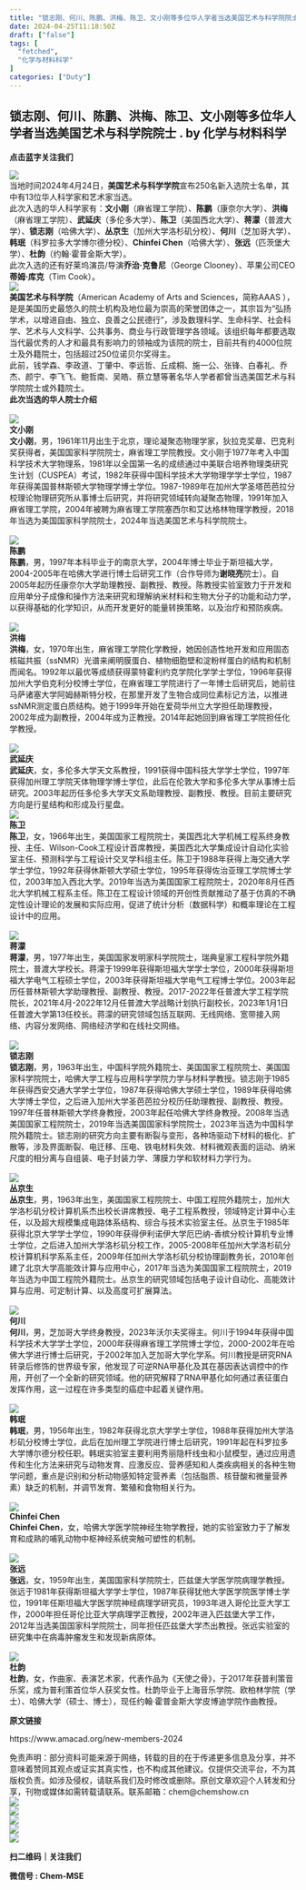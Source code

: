 ```yaml
---
title: "锁志刚、何川、陈鹏、洪梅、陈卫、文小刚等多位华人学者当选美国艺术与科学院院士 ."
date: 2024-04-25T11:18:50Z
draft: ["false"]
tags: [
  "fetched",
  "化学与材料科学"
]
categories: ["Duty"]
---
```

锁志刚、何川、陈鹏、洪梅、陈卫、文小刚等多位华人学者当选美国艺术与科学院院士 . by 化学与材料科学
------
<div><section><section><section><section powered-by="xiumi.us"><section powered-by="xiumi.us"><section><p><span><strong>点击蓝字关注我们</strong></span></p></section></section></section></section></section><section powered-by="xiumi.us"><section><mp-common-profile data-pluginname="mpprofile" data-id="MzA5NjUyNjc5Ng==" data-headimg="http://mmbiz.qpic.cn/mmbiz_png/NiatecAxSOQrV9jvCX4ThhDlmdFxsVm86HmicsMdDrTCemCiaDibEblibTFUPjYTexFHBicSemChMgI8xezH5Mibp9I8Q/0?wx_fmt=png" data-nickname="高分子科技" data-alias="Polymer-China" data-signature="高分子科技®协同全球高分子产业门户及创新平台 “ 中国聚合物网 www.polymer.cn ” ，实时报道高分子科学前沿动态，关注和分享新材料、新工艺、新技术、新设备等一线科技创新设计、解决方案，促进产学研及市场一体化合作的共同发展。" data-from="0" data-is_biz_ban="0"></mp-common-profile></section><section><img data-galleryid="" data-imgfileid="100130286" data-ratio="0.44814814814814813" data-s="300,640" data-src="https://mmbiz.qpic.cn/mmbiz_jpg/Nv0GUS1tMc5gjXsKvibnoEztHwcko5Uj5ZtXYwqOuxUT0ufR8ibxdFKWf4wtpIb8GVZltViadNNjegHOsEWK2oicWA/640?wx_fmt=jpeg&amp;from=appmsg" data-type="jpeg" data-w="1080" src="https://mmbiz.qpic.cn/mmbiz_jpg/Nv0GUS1tMc5gjXsKvibnoEztHwcko5Uj5ZtXYwqOuxUT0ufR8ibxdFKWf4wtpIb8GVZltViadNNjegHOsEWK2oicWA/640?wx_fmt=jpeg&amp;from=appmsg"></section><section><span>当地时间2024年4月24日，<strong>美国艺术与科学学院</strong>宣布250名新入选院士名单，其中有13位华人科学家和艺术家当选。</span></section><section><span><span>此次入选的华人科学家有：<strong>文小刚</strong><span>（麻省理工学院）</span>、<strong>陈鹏</strong><span>（康奈尔大学）</span>、<strong>洪梅</strong><span>（麻省理工学院）</span>、<strong>武延庆</strong></span><span>（多伦多大学）</span><span>、<strong>陈卫</strong></span><span>（美国西北大学）</span><span>、<strong>蒋濛</strong></span><span>（普渡大学）</span><span>、<strong>锁志刚</strong><span>（哈佛大学）</span>、</span><strong>丛京生</strong><span>（加州大学洛杉矶分校）</span><span>、<strong>何川</strong><span>（芝加哥大学）</span></span><span>、<strong>韩珉</strong><span>（科罗拉多大学博尔德分校）</span>、</span><strong><span>Chinfei Chen</span></strong><span>（哈佛大学）</span><span>、<strong><span>张远</span></strong><span><span>（</span>匹茨堡大学）</span>、<strong>杜韵</strong><span>（约翰·霍普金斯大学）</span>。</span></span></section><section><span>此次入选的还有好莱坞演员/导演<strong>乔治·克鲁尼</strong><span>（George Clooney）</span>、苹果公司CEO<strong>蒂姆·库克</strong><span>（Tim Cook）。</span></span></section><section><img data-galleryid="" data-imgfileid="100130287" data-ratio="0.47129629629629627" data-s="300,640" data-src="https://mmbiz.qpic.cn/mmbiz_jpg/Nv0GUS1tMc5gjXsKvibnoEztHwcko5Uj5FZ5CLCEKsl8m4WeFZDt8jqVmB22LibwiaUdgX0tmtIbWuvicpLnllNeibg/640?wx_fmt=other&amp;from=appmsg" data-type="jpeg" data-w="1080" src="https://mmbiz.qpic.cn/mmbiz_jpg/Nv0GUS1tMc5gjXsKvibnoEztHwcko5Uj5FZ5CLCEKsl8m4WeFZDt8jqVmB22LibwiaUdgX0tmtIbWuvicpLnllNeibg/640?wx_fmt=other&amp;from=appmsg"></section><section><span><span></span></span></section><section><span><strong><span>美国艺术与科学院</span></strong><span><span>（American Academy of Arts and Sciences，简称AAAS ）</span>，是是美国历史最悠久的院士机构及地位最为崇高的荣誉团体之一，其宗旨为“弘扬学术，以增进自由、独立、良善之公民德行”，涉及数理科学、生命科学、社会科学、艺术与人文科学、公共事务、商业与行政管理学各领域。</span><span>该组织每年都要选取当代最优秀的人才和最具有影响力的领袖成为该院的院士，目前共有约4000位院士及外籍院士，包括超过250位诺贝尔奖得主。</span></span></section><section><span>此前，钱学森、李政道、丁肇中、李远哲、丘成桐、施一公、张锋、白春礼、乔杰、颜宁、李飞飞、鲍哲南、吴皓、蔡立慧等著名华人学者都曾当选美国艺术与科学院院士或外籍院士。</span></section><section><span><strong>此次当选的华人院士介绍</strong></span></section><section><span><strong><br></strong></span></section><section><img data-imgfileid="100130277" data-ratio="1" data-s="300,640" data-src="https://mmbiz.qpic.cn/sz_mmbiz_png/HO0Z9pUcnJlmq6SguveownAGRvqhlXHMncobtOOshAY0RiaWGgZ3VIcMk8cq7TuVYVicic1ia18MpPRNxbOm8cPtSQ/640?wx_fmt=other&amp;from=appmsg&amp;tp=webp&amp;wxfrom=5&amp;wx_lazy=1&amp;wx_co=1" data-type="png" data-w="464" src="https://mmbiz.qpic.cn/sz_mmbiz_png/HO0Z9pUcnJlmq6SguveownAGRvqhlXHMncobtOOshAY0RiaWGgZ3VIcMk8cq7TuVYVicic1ia18MpPRNxbOm8cPtSQ/640?wx_fmt=other&amp;from=appmsg&amp;tp=webp&amp;wxfrom=5&amp;wx_lazy=1&amp;wx_co=1"></section><section><span><strong><span>文小刚</span></strong></span></section><section><span><strong><span>文小刚</span></strong><span>，男，1961年11月出生于北京，理论凝聚态物理学家，狄拉克奖章、巴克利奖获得者，美国国家科学院院士，麻省理工学院教授。</span><span>文小刚于1977年考入中国科学技术大学物理系，1981年以全国第一名的成绩通过中美联合培养物理类研究生计划</span><span>（CUSPEA）</span><span>考试，1982年获得中国科学技术大学物理学学士学位，1987年获得美国普林斯顿大学物理学博士学位。1987-1989年在加州大学圣塔芭芭拉分校理论物理研究所从事博士后研究，并将研究领域转向凝聚态物理，1991年加入麻省理工学院，2004年被聘为麻省理工学院塞西尔和艾达格林物理学教授，2018年当选为美国国家科学院院士，2024年当选美国艺术与科学院院士。</span></span></section><section><span><span><br></span></span></section><section><span><strong><span><img data-imgfileid="100130274" data-ratio="1" data-s="300,640" data-src="https://mmbiz.qpic.cn/sz_mmbiz_png/HO0Z9pUcnJlmq6SguveownAGRvqhlXHMh6lzf44iaMZtC55laSviaRAhlibHGfW3hL41pWbHb70QNVOU878zibojFA/640?wx_fmt=other&amp;from=appmsg&amp;tp=webp&amp;wxfrom=5&amp;wx_lazy=1&amp;wx_co=1" data-type="png" data-w="434" src="https://mmbiz.qpic.cn/sz_mmbiz_png/HO0Z9pUcnJlmq6SguveownAGRvqhlXHMh6lzf44iaMZtC55laSviaRAhlibHGfW3hL41pWbHb70QNVOU878zibojFA/640?wx_fmt=other&amp;from=appmsg&amp;tp=webp&amp;wxfrom=5&amp;wx_lazy=1&amp;wx_co=1"></span></strong></span></section><section><span><strong><span>陈鹏</span></strong></span></section><section><span><strong><span>陈鹏</span></strong><span>，男，1997年本科毕业于的南京大学，2004年博士毕业于斯坦福大学，2004-2005年在哈佛大学进行博士后研究工作<span>（合作导师为<strong>谢晓亮</strong>院士）</span>。自2005年起历任康奈尔大学助理教授、副教授、教授。陈教授实验室致力于开发和应用单分子成像和操作方法来研究和理解纳米材料和生物大分子的功能和动力学，以获得基础的化学知识，从而开发更好的能量转换策略，以及治疗和预防疾病。</span><br></span></section><section><span><br></span></section><section><span><img data-imgfileid="100130275" data-ratio="1" data-s="300,640" data-src="https://mmbiz.qpic.cn/sz_mmbiz_png/HO0Z9pUcnJlmq6SguveownAGRvqhlXHMqQmx2LTbSNeNhwHJzcn3lv1hMnsyKykozJ9ia9WJvbZnwCmrnFR69Tg/640?wx_fmt=other&amp;from=appmsg&amp;tp=webp&amp;wxfrom=5&amp;wx_lazy=1&amp;wx_co=1" data-type="png" data-w="491" src="https://mmbiz.qpic.cn/sz_mmbiz_png/HO0Z9pUcnJlmq6SguveownAGRvqhlXHMqQmx2LTbSNeNhwHJzcn3lv1hMnsyKykozJ9ia9WJvbZnwCmrnFR69Tg/640?wx_fmt=other&amp;from=appmsg&amp;tp=webp&amp;wxfrom=5&amp;wx_lazy=1&amp;wx_co=1"></span></section><section><span><strong><span>洪梅</span></strong></span></section><section><span><strong><span>洪梅</span></strong><span><span>，女，</span>1970年出生，麻省理工学院化学教授，她因创造性地开发和应用固态核磁共振<span>（ssNMR）</span>光谱来阐明膜蛋白、植物细胞壁和淀粉样蛋白的结构和机制而闻名。</span><span>1992年以最优等成绩获得蒙特霍利约克学院化学学士学位，1996年获得加州大学伯克利分校博士学位，在麻省理工学院进行了一年博士后研究后，她前往马萨诸塞大学阿姆赫斯特分校，在那里开发了生物合成同位素标记方法，以推进ssNMR测定蛋白质结构。她于1999年开始在爱荷华州立大学担任助理教授，2002年成为副教授，2004年成为正教授。2014年起她回到麻省理工学院担任化学教授。</span></span></section><section><span><br></span></section><section><img data-imgfileid="100130273" data-ratio="1" data-s="300,640" data-src="https://mmbiz.qpic.cn/sz_mmbiz_png/HO0Z9pUcnJlmq6SguveownAGRvqhlXHMfjDNJtRJKCDgUZ67Xr1pDCCI2ZXbGzoQYVU1UuXduz3A1d4icdZjzXg/640?wx_fmt=other&amp;from=appmsg&amp;tp=webp&amp;wxfrom=5&amp;wx_lazy=1&amp;wx_co=1" data-type="png" data-w="486" src="https://mmbiz.qpic.cn/sz_mmbiz_png/HO0Z9pUcnJlmq6SguveownAGRvqhlXHMfjDNJtRJKCDgUZ67Xr1pDCCI2ZXbGzoQYVU1UuXduz3A1d4icdZjzXg/640?wx_fmt=other&amp;from=appmsg&amp;tp=webp&amp;wxfrom=5&amp;wx_lazy=1&amp;wx_co=1"></section><section><span><strong><span>武延庆</span></strong></span></section><section><span><strong><span>武延庆</span></strong><span>，女，多伦多大学天文系教授，1991获得中国科技大学学士学位，1997年获得加州理工学院天体物理学博士学位，此后在伦敦大学和多伦多大学从事博士后研究。2003年起历任多伦多大学天文系助理教授、副教授、教授。<span>目前主要研究方向是行星结构和形成及行星盘</span></span><span>。</span></span></section><section><img data-backh="578" data-backw="578" data-imgfileid="100130276" data-ratio="1" data-s="300,640" data-src="https://mmbiz.qpic.cn/sz_mmbiz_png/HO0Z9pUcnJlmq6SguveownAGRvqhlXHMVVut8ZBQ91iaE0iak7xqiblvvUvWCHicg4Jwp06HrrEZ4096Dtyia0MyOkA/640?wx_fmt=other&amp;from=appmsg&amp;tp=webp&amp;wxfrom=5&amp;wx_lazy=1&amp;wx_co=1" data-type="png" data-w="1019" src="https://mmbiz.qpic.cn/sz_mmbiz_png/HO0Z9pUcnJlmq6SguveownAGRvqhlXHMVVut8ZBQ91iaE0iak7xqiblvvUvWCHicg4Jwp06HrrEZ4096Dtyia0MyOkA/640?wx_fmt=other&amp;from=appmsg&amp;tp=webp&amp;wxfrom=5&amp;wx_lazy=1&amp;wx_co=1"></section><section><span><strong><span>陈卫</span></strong></span></section><section><span><span><strong>陈卫</strong>，女，1966年出生，美国国家工程院院士，美国西北大学机械工程系终身教授、主任、Wilson-Cook工程设计首席教授，美国西北大学集成设计自动化实验室主任、预测科学与工程设计交叉学科组主任。</span><span>陈卫于1988年获得上海交通大学学士学位，1992年获得休斯顿大学硕士学位，1995年获得佐治亚理工学院博士学位，2003年加入西北大学。2019年当选为美国国家工程院院士，2020年8月任西北大学机械工程系主任。陈卫在工程设计领域的开创性贡献推动了基于仿真的不确定性设计理论的发展和实际应用，促进了统计分析<span>（数据科学）</span>和概率理论在工程设计中的应用。</span></span></section><section><br></section><section><img data-backh="578" data-backw="578" data-imgfileid="100130281" data-ratio="1" data-s="300,640" data-src="https://mmbiz.qpic.cn/sz_mmbiz_png/HO0Z9pUcnJlmq6SguveownAGRvqhlXHMia1DXTLZwbwFfW0wAxTcl6rhLZLBLBpo7U7SLYySJibPrNBHibRrGiaQNg/640?wx_fmt=other&amp;from=appmsg&amp;tp=webp&amp;wxfrom=5&amp;wx_lazy=1&amp;wx_co=1" data-type="png" data-w="918" src="https://mmbiz.qpic.cn/sz_mmbiz_png/HO0Z9pUcnJlmq6SguveownAGRvqhlXHMia1DXTLZwbwFfW0wAxTcl6rhLZLBLBpo7U7SLYySJibPrNBHibRrGiaQNg/640?wx_fmt=other&amp;from=appmsg&amp;tp=webp&amp;wxfrom=5&amp;wx_lazy=1&amp;wx_co=1"></section><section><span><strong><span>蒋濛</span></strong></span></section><section><span><strong><span>蒋濛</span></strong><span>，男，1977年出生，美国国家发明家科学院院士，瑞典皇家工程科学院外籍院士，普渡大学校长。蒋濛于1999年获得斯坦福大学学士学位，2000年获得斯坦福大学电气工程硕士学位，2003年获得斯坦福大学电气工程博士学位。2003年起历任普林斯顿大学助理教授、副教授、教授。2017-2022年任普渡大学工程学院院长，2021年4月-2022年12月任普渡大学战略计划执行副校长，2023年1月1日任普渡大学第13任校长。蒋濛的研究领域包括互联网、无线网络、宽带接入网络、内容分发网络、网络经济学和在线社交网络。</span></span></section><section><span><br></span></section><section><img data-backh="578" data-backw="578" data-imgfileid="100130282" data-ratio="1" data-s="300,640" data-src="https://mmbiz.qpic.cn/sz_mmbiz_png/HO0Z9pUcnJlmq6SguveownAGRvqhlXHM21DticmPpiaBN1oxY8bfzibksoxibygTkcYD4Noiat0mGv9lLrVribRFREWw/640?wx_fmt=other&amp;from=appmsg&amp;tp=webp&amp;wxfrom=5&amp;wx_lazy=1&amp;wx_co=1" data-type="png" data-w="680" src="https://mmbiz.qpic.cn/sz_mmbiz_png/HO0Z9pUcnJlmq6SguveownAGRvqhlXHM21DticmPpiaBN1oxY8bfzibksoxibygTkcYD4Noiat0mGv9lLrVribRFREWw/640?wx_fmt=other&amp;from=appmsg&amp;tp=webp&amp;wxfrom=5&amp;wx_lazy=1&amp;wx_co=1"></section><section><span><strong><span>锁志刚</span></strong></span></section><section><span><strong><span>锁志刚</span></strong><span>，男，1963年出生，中国科学院外籍院士、美国国家工程院院士、美国国家科学院院士，哈佛大学工程与应用科学学院力学与材料学教授。锁志刚于1985年获得西安交通大学学士学位，1987年获得哈佛大学硕士学位，1989年获得哈佛大学博士学位，之后进入加州大学圣芭芭拉分校历任助理教授、副教授、教授。1997年任普林斯顿大学终身教授，2003年起任哈佛大学终身教授。2008年当选美国国家工程院院士，2019年当选美国国家科学院院士，2023年当选为中国科学院外籍院士。锁志刚的研究方向主要有断裂与变形，各种场驱动下材料的极化、扩散等，涉及界面断裂、电迁移、压电、铁电材料失效、材料微观表面的运动、纳米尺度的相分离与自组装、电子封装力学、薄膜力学和软材料力学行为。</span></span></section><section><span><br></span></section><section><img data-imgfileid="100130280" data-ratio="1" data-s="300,640" data-src="https://mmbiz.qpic.cn/sz_mmbiz_png/HO0Z9pUcnJlmq6SguveownAGRvqhlXHMrVnBfK8gJFYVYZbpFAlT4fEadMlYwKjogiaiaHduT1KFOx1pJJ8ayKfQ/640?wx_fmt=other&amp;from=appmsg&amp;tp=webp&amp;wxfrom=5&amp;wx_lazy=1&amp;wx_co=1" data-type="png" data-w="1080" src="https://mmbiz.qpic.cn/sz_mmbiz_png/HO0Z9pUcnJlmq6SguveownAGRvqhlXHMrVnBfK8gJFYVYZbpFAlT4fEadMlYwKjogiaiaHduT1KFOx1pJJ8ayKfQ/640?wx_fmt=other&amp;from=appmsg&amp;tp=webp&amp;wxfrom=5&amp;wx_lazy=1&amp;wx_co=1"></section><section><span><strong><span>丛京生</span></strong></span></section><section><span><strong><span>丛京生</span></strong><span>，男，1963年出生，美国国家工程院院士、中国工程院外籍院士，加州大学洛杉矶分校计算机系杰出校长讲席教授、电子工程系教授，领域特定计算中心主任，以及超大规模集成电路体系结构、综合与技术实验室主任。丛京生于1985年获得北京大学学士学位，1990年获得伊利诺伊大学厄巴纳-香槟分校计算机专业博士学位，之后进入加州大学洛杉矶分校工作，2005-2008年任加州大学洛杉矶分校计算机科学系系主任，2009年任加州大学洛杉矶分校协理副教务长，2010年创建了北京大学高能效计算与应用中心，2017年当选为美国国家工程院院士，2019年当选为中国工程院外籍院士。丛京生的研究领域包括电子设计自动化、高能效计算与应用、可定制计算、以及高度可扩展算法。</span></span></section><section><span><br></span></section><section><img data-imgfileid="100130279" data-ratio="1" data-s="300,640" data-src="https://mmbiz.qpic.cn/sz_mmbiz_png/HO0Z9pUcnJlmq6SguveownAGRvqhlXHM6RR0VXNaibMqEumngJlSVCXsNuQCkOVibJlqn9ibMibZxVheryQwlYeZRg/640?wx_fmt=other&amp;from=appmsg&amp;tp=webp&amp;wxfrom=5&amp;wx_lazy=1&amp;wx_co=1" data-type="png" data-w="834" src="https://mmbiz.qpic.cn/sz_mmbiz_png/HO0Z9pUcnJlmq6SguveownAGRvqhlXHM6RR0VXNaibMqEumngJlSVCXsNuQCkOVibJlqn9ibMibZxVheryQwlYeZRg/640?wx_fmt=other&amp;from=appmsg&amp;tp=webp&amp;wxfrom=5&amp;wx_lazy=1&amp;wx_co=1"></section><section><span><strong><span>何川</span></strong></span></section><section><span><strong>何川</strong>，男，芝加哥大学终身教授，2023年沃尔夫奖得主。何川于1994年获得中国科学技术大学学士学位，2000年获得麻省理工学院博士学位，2000-2002年在哈佛大学进行博士后研究，于2002年加入芝加哥大学化学系。何川教授是研究RNA转录后修饰的世界级专家，他发现了可逆RNA甲基化及其在基因表达调控中的作用，开创了一个全新的研究领域。他的研究解释了RNA甲基化如何通过表征蛋白发挥作用，这一过程在许多类型的癌症中起着关键作用。</span></section><section><br></section><section><img data-imgfileid="100130278" data-ratio="1" data-s="300,640" data-src="https://mmbiz.qpic.cn/sz_mmbiz_png/HO0Z9pUcnJlmq6SguveownAGRvqhlXHMLVJhVy3hBlc9bGgBGsYiajqBw3j6evWkr3G1zgUiaZiaHt9BVJ0pAUmjg/640?wx_fmt=other&amp;from=appmsg&amp;tp=webp&amp;wxfrom=5&amp;wx_lazy=1&amp;wx_co=1" data-type="png" data-w="375" src="https://mmbiz.qpic.cn/sz_mmbiz_png/HO0Z9pUcnJlmq6SguveownAGRvqhlXHMLVJhVy3hBlc9bGgBGsYiajqBw3j6evWkr3G1zgUiaZiaHt9BVJ0pAUmjg/640?wx_fmt=other&amp;from=appmsg&amp;tp=webp&amp;wxfrom=5&amp;wx_lazy=1&amp;wx_co=1"></section><section><span><strong><span>韩珉</span></strong></span></section><section><span><strong><span>韩珉</span></strong><span>，男，1956年出生，1982年获得北京大学学士学位，1988年获得加州大学洛杉矶分校博士学位，此后在加州理工学院进行博士后研究，1991年起在科罗拉多大学博尔德分校任职。<span>韩珉实验室主要利用</span>秀丽隐杆线虫和小鼠模型，通过应用遗传和生化方法来研究与动物发育、应激反应、营养感知和人类疾病相关的各种生物学问题，重点是识别和分析动物感知特定营养素<span>（包括脂质、核苷酸和微量营养素）</span>缺乏的机制，并调节发育、繁殖和食物相关行为。</span></span></section><section><span><br></span></section><section><img data-backh="578" data-backw="578" data-imgfileid="100130284" data-ratio="1" data-s="300,640" data-src="https://mmbiz.qpic.cn/sz_mmbiz_png/HO0Z9pUcnJlmq6SguveownAGRvqhlXHMRiaZarKFkOCeic7Jj3vGMQTQlHcibYJPdEfspQpy9A0gz1DJiah2PST7SQ/640?wx_fmt=other&amp;from=appmsg&amp;tp=webp&amp;wxfrom=5&amp;wx_lazy=1&amp;wx_co=1" data-type="png" data-w="1080" src="https://mmbiz.qpic.cn/sz_mmbiz_png/HO0Z9pUcnJlmq6SguveownAGRvqhlXHMRiaZarKFkOCeic7Jj3vGMQTQlHcibYJPdEfspQpy9A0gz1DJiah2PST7SQ/640?wx_fmt=other&amp;from=appmsg&amp;tp=webp&amp;wxfrom=5&amp;wx_lazy=1&amp;wx_co=1"></section><section><span><strong><span>Chinfei Chen</span></strong></span></section><section><span><strong>Chinfei Chen</strong>，女，哈佛大学医学院神经生物学教授，她的实验室致力于了解发育和成熟的哺乳动物中枢神经系统突触可塑性的机制。</span></section><section><br></section><section><img data-backh="578" data-backw="578" data-imgfileid="100130285" data-ratio="1" data-s="300,640" data-src="https://mmbiz.qpic.cn/sz_mmbiz_png/HO0Z9pUcnJlmq6SguveownAGRvqhlXHMeP4TT4O4JicTkPBOqVApqKSW1Mb2VMBTZP36aH8VJJgpEjQlur13AUA/640?wx_fmt=other&amp;from=appmsg&amp;tp=webp&amp;wxfrom=5&amp;wx_lazy=1&amp;wx_co=1" data-type="png" data-w="797" src="https://mmbiz.qpic.cn/sz_mmbiz_png/HO0Z9pUcnJlmq6SguveownAGRvqhlXHMeP4TT4O4JicTkPBOqVApqKSW1Mb2VMBTZP36aH8VJJgpEjQlur13AUA/640?wx_fmt=other&amp;from=appmsg&amp;tp=webp&amp;wxfrom=5&amp;wx_lazy=1&amp;wx_co=1"></section><section><span><strong><span>张远</span></strong></span></section><section><span><strong><span>张远</span></strong><span>，女，1959年出生，美国国家科学院院士，匹兹堡大学医学院病理学教授。张远于1981年获得斯坦福大学学士学位，1987年获得犹他大学医学院医学博士学位，1991年任斯坦福大学医学院神经病理学研究员，1993年进入哥伦比亚大学工作，2000年担任哥伦比亚大学病理学正教授，2002年进入匹兹堡大学工作，2012年当选美国国家科学院院士，同年担任匹兹堡大学杰出教授。张远实验室的研究集中在病毒肿瘤发生和发现新病原体。</span></span></section><section><span><br></span></section><section><img data-imgfileid="100130283" data-ratio="1" data-s="300,640" data-src="https://mmbiz.qpic.cn/sz_mmbiz_png/HO0Z9pUcnJlmq6SguveownAGRvqhlXHMMQibuhkpPtqFmDPBfjZaYBQBPEvnlf7bSxcib3r8xpzshY1s7K072Vkw/640?wx_fmt=other&amp;from=appmsg&amp;tp=webp&amp;wxfrom=5&amp;wx_lazy=1&amp;wx_co=1" data-type="png" data-w="311" src="https://mmbiz.qpic.cn/sz_mmbiz_png/HO0Z9pUcnJlmq6SguveownAGRvqhlXHMMQibuhkpPtqFmDPBfjZaYBQBPEvnlf7bSxcib3r8xpzshY1s7K072Vkw/640?wx_fmt=other&amp;from=appmsg&amp;tp=webp&amp;wxfrom=5&amp;wx_lazy=1&amp;wx_co=1"></section><section><span><strong><span>杜韵</span></strong></span></section><section><span><strong>杜韵</strong>，女，作曲家、表演艺术家，代表作品为《天使之骨》，于2017年获普利策音乐奖，成为普利策首位华人获奖女性。杜韵毕业于上海音乐学院、欧柏林学院<span>（学士）</span>、哈佛大学<span>（硕士、博士）</span>，现任约翰·霍普金斯大学皮博迪学院作曲教授。</span></section></section><section powered-by="xiumi.us"><p><strong>原文链接</strong></p><p><span>https://www.amacad.org/new-members-2024</span></p></section><section powered-by="xiumi.us"><section><section powered-by="xiumi.us"><section><span>免责声明：部分资料可能来源于网络，转载的目的在于传递更多信息及分享，并不意味着赞同其观点或证实其真实性，也不构成其他建议。仅提供交流平台，不为其版权负责。如涉及侵权，请联系我们及时修改或删除。原创文章欢迎个人转发和分享，刊物或媒体如需转载请联系。联系邮箱：chem@chemshow.cn</span></section></section></section></section><section powered-by="xiumi.us"><section><section><section powered-by="xiumi.us"><section><section><section powered-by="xiumi.us"><section><section powered-by="xiumi.us"><section><img data-ratio="1" data-src="https://mmbiz.qpic.cn/mmbiz_gif/Nv0GUS1tMc7SDc3GhGj28zy35KAHxfGvIQXNmlub4n5v6xUwZAa8v4LtdpYUr1KZ9ZHic6Q5VGZG8JbibCdMB0eg/640?wx_fmt=gif" data-type="gif" data-w="300" data-imgfileid="100130268" src="https://mmbiz.qpic.cn/mmbiz_gif/Nv0GUS1tMc7SDc3GhGj28zy35KAHxfGvIQXNmlub4n5v6xUwZAa8v4LtdpYUr1KZ9ZHic6Q5VGZG8JbibCdMB0eg/640?wx_fmt=gif"></section></section></section></section></section><section><section powered-by="xiumi.us"><section><section><section powered-by="xiumi.us"><section><img data-ratio="1" data-src="https://mmbiz.qpic.cn/mmbiz_gif/Nv0GUS1tMc7SDc3GhGj28zy35KAHxfGvIQXNmlub4n5v6xUwZAa8v4LtdpYUr1KZ9ZHic6Q5VGZG8JbibCdMB0eg/640?wx_fmt=gif" data-type="gif" data-w="300" data-imgfileid="100130269" src="https://mmbiz.qpic.cn/mmbiz_gif/Nv0GUS1tMc7SDc3GhGj28zy35KAHxfGvIQXNmlub4n5v6xUwZAa8v4LtdpYUr1KZ9ZHic6Q5VGZG8JbibCdMB0eg/640?wx_fmt=gif"></section></section></section></section></section></section></section></section><section powered-by="xiumi.us"><section><img data-imgfileid="100130267" data-ratio="0.9923076923076923" data-src="https://mmbiz.qpic.cn/mmbiz_jpg/Nv0GUS1tMc7SDc3GhGj28zy35KAHxfGvCicZabghrNxoaEJp9ian2UPKxToj14JxibgLf3OKJHAlu8XRvHXUw83hw/640?wx_fmt=jpeg" data-type="jpeg" data-w="260" src="https://mmbiz.qpic.cn/mmbiz_jpg/Nv0GUS1tMc7SDc3GhGj28zy35KAHxfGvCicZabghrNxoaEJp9ian2UPKxToj14JxibgLf3OKJHAlu8XRvHXUw83hw/640?wx_fmt=jpeg"></section></section><section powered-by="xiumi.us"><section><section><section powered-by="xiumi.us"><section><section powered-by="xiumi.us"><section><img data-ratio="1" data-src="https://mmbiz.qpic.cn/mmbiz_gif/Nv0GUS1tMc7SDc3GhGj28zy35KAHxfGvIQXNmlub4n5v6xUwZAa8v4LtdpYUr1KZ9ZHic6Q5VGZG8JbibCdMB0eg/640?wx_fmt=gif" data-type="gif" data-w="300" data-imgfileid="100130266" src="https://mmbiz.qpic.cn/mmbiz_gif/Nv0GUS1tMc7SDc3GhGj28zy35KAHxfGvIQXNmlub4n5v6xUwZAa8v4LtdpYUr1KZ9ZHic6Q5VGZG8JbibCdMB0eg/640?wx_fmt=gif"></section></section></section></section></section><section><section powered-by="xiumi.us"><section><section><section powered-by="xiumi.us"><section><img data-ratio="1" data-src="https://mmbiz.qpic.cn/mmbiz_gif/Nv0GUS1tMc7SDc3GhGj28zy35KAHxfGvIQXNmlub4n5v6xUwZAa8v4LtdpYUr1KZ9ZHic6Q5VGZG8JbibCdMB0eg/640?wx_fmt=gif" data-type="gif" data-w="300" data-imgfileid="100130265" src="https://mmbiz.qpic.cn/mmbiz_gif/Nv0GUS1tMc7SDc3GhGj28zy35KAHxfGvIQXNmlub4n5v6xUwZAa8v4LtdpYUr1KZ9ZHic6Q5VGZG8JbibCdMB0eg/640?wx_fmt=gif"></section></section></section></section></section></section></section></section></section><section><section powered-by="xiumi.us"><section><section powered-by="xiumi.us"><section><p><strong>扫二维码｜关注我们</strong></p></section></section></section></section><section powered-by="xiumi.us"><section><p><strong>微信号 : Chem-MSE</strong></p></section></section></section></section></section><section powered-by="xiumi.us"><section><section><section powered-by="xiumi.us"><section><section><svg viewbox="0 0 1 1"></svg></section></section></section></section><section><section powered-by="xiumi.us"><section><section><svg viewbox="0 0 1 1"></svg></section></section></section></section><section><section powered-by="xiumi.us"><strong>诚邀投稿</strong></section></section></section></section><section powered-by="xiumi.us"><section><section><svg viewbox="0 0 1 1"></svg></section></section></section><section powered-by="xiumi.us"><section><section><section><svg viewbox="0 0 1 1"></svg></section></section><section><section powered-by="xiumi.us"><section><p>欢迎专家学者提供化学化工、材料科学与工程及生物医学工程等产学研方面的稿件至chem@chemshow.cn，并请注明详细联系信息。化学与材料科学会及时选用推送。</p></section></section></section></section></section></section><p><br></p><p><mp-style-type data-value="3"></mp-style-type></p></div>  
<hr>
<a href="https://mp.weixin.qq.com/s/vQaPKN8x8SBaOmmLsbjBtA",target="_blank" rel="noopener noreferrer">原文链接</a>
